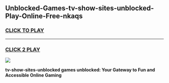 
## Unblocked-Games-tv-show-sites-unblocked-Play-Online-Free-nkaqs
<h3>
<a href="https://premium76.site?title=tv-show-sites-unblocked&ref=26A">CLICK TO PLAY</a></h3>
<hr>

<h3>
<a href="https://premium76.site?title=tv-show-sites-unblocked&ref=26A">CLICK 2 PLAY</a>
  
</h3>

<a href="https://premium76.site?title=tv-show-sites-unblocked&ref=26A"><img src="https://clearcache.store/games.png"></a>


**tv-show-sites-unblocked games unblocked: Your Gateway to Fun and Accessible Online Gaming**
